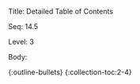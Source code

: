 Title:  Detailed Table of Contents

Seq:    14.5

Level:  3

Body:

{:outline-bullets}
{:collection-toc:2-4}
